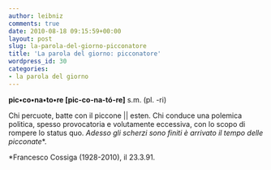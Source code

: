 ```yaml
---
author: leibniz
comments: true
date: 2010-08-18 09:15:59+00:00
layout: post
slug: la-parola-del-giorno-picconatore
title: 'La parola del giorno: picconatore'
wordpress_id: 30
categories:
- la parola del giorno
---
```


**pic•co•na•to•re
[pic-co-na-tó-re]**
s.m. (pl. -ri)

Chi percuote, batte con il piccone || esten. Chi conduce una polemica politica, spesso provocatoria e volutamente eccessiva, con lo scopo di rompere lo status quo. _Adesso gli scherzi sono finiti è arrivato il tempo delle picconate_*.

*Francesco Cossiga (1928-2010), il 23.3.91.
